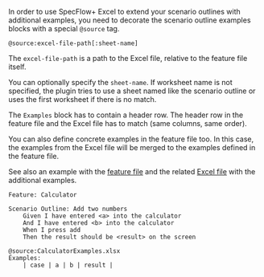 In order to use SpecFlow+ Excel to extend your scenario outlines with additional examples, you need to decorate the scenario outline examples blocks with a special `@source` tag.

```
@source:excel-file-path[:sheet-name]
```

The `excel-file-path` is a path to the Excel file, relative to the feature file itself. 

You can optionally specify the `sheet-name`. If worksheet name is not specified, the plugin tries to use a sheet named like the scenario outline or uses the first worksheet if there is no match.

The `Examples` block has to contain a header row. The header row in the feature file and the Excel file has to match (same columns, same order).

You can also define concrete examples in the feature file too. In this case, the examples from the Excel file will be merged to the examples defined in the feature file.

See also an example with the [feature file](http://www.specflow.org/media/sfp_excel/Sample-ExcelExamples.feature) and the related [Excel file](http://www.specflow.org/media/sfp_excel/Sample-ExcelExamples.xlsx) with the additional examples.

```gherkin
Feature: Calculator

Scenario Outline: Add two numbers
	Given I have entered <a> into the calculator 
	And I have entered <b> into the calculator 
	When I press add
	Then the result should be <result> on the screen 

@source:CalculatorExamples.xlsx
Examples:
	| case | a | b | result |
```

